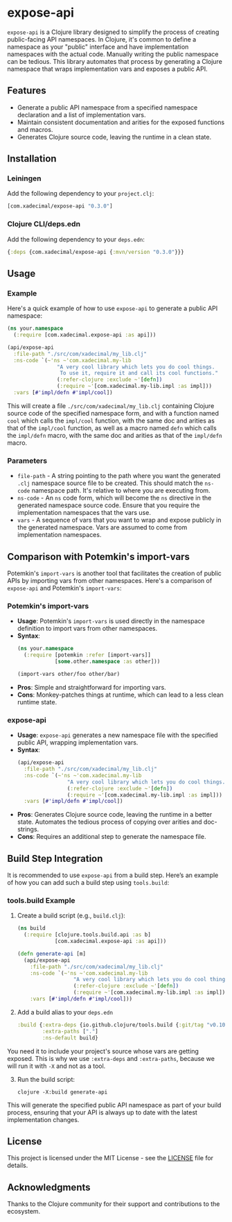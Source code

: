 # expose-api

`expose-api` is a Clojure library designed to simplify the process of creating public-facing API namespaces. In Clojure, it's common to define a namespace as your "public" interface and have implementation namespaces with the actual code. Manually writing the public namespace can be tedious. This library automates that process by generating a Clojure namespace that wraps implementation vars and exposes a public API.

## Features

- Generate a public API namespace from a specified namespace declaration and a list of implementation vars.
- Maintain consistent documentation and arities for the exposed functions and macros.
- Generates Clojure source code, leaving the runtime in a clean state.

## Installation

### Leiningen

Add the following dependency to your `project.clj`:

```clojure
[com.xadecimal/expose-api "0.3.0"]
```

### Clojure CLI/deps.edn

Add the following dependency to your `deps.edn`:

```clojure
{:deps {com.xadecimal/expose-api {:mvn/version "0.3.0"}}}
```

## Usage

### Example

Here's a quick example of how to use `expose-api` to generate a public API namespace:

```clojure
(ns your.namespace
  (:require [com.xadecimal.expose-api :as api]))

(api/expose-api
  :file-path "./src/com/xadecimal/my_lib.clj"
  :ns-code `(~'ns ~'com.xadecimal.my-lib
                "A very cool library which lets you do cool things.
                 To use it, require it and call its cool functions."
                (:refer-clojure :exclude ~'[defn])
                (:require ~'[com.xadecimal.my-lib.impl :as impl]))
  :vars [#'impl/defn #'impl/cool])
```

This will create a file `./src/com/xadecimal/my_lib.clj` containing Clojure source code of the specified namespace form, and with a function named `cool` which calls the `impl/cool` function, with the same doc and arities as that of the `impl/cool` function, as well as a macro named `defn` which calls the `impl/defn` macro, with the same doc and arities as that of the `impl/defn` macro.

### Parameters

- `file-path` - A string pointing to the path where you want the generated `.clj` namespace source file to be created. This should match the `ns-code` namespace path. It's relative to where you are executing from.
- `ns-code` - An `ns` code form, which will become the `ns` directive in the generated namespace source code. Ensure that you require the implementation namespaces that the vars use.
- `vars` - A sequence of vars that you want to wrap and expose publicly in the generated namespace. Vars are assumed to come from implementation namespaces.

## Comparison with Potemkin's import-vars

Potemkin's `import-vars` is another tool that facilitates the creation of public APIs by importing vars from other namespaces. Here's a comparison of `expose-api` and Potemkin's `import-vars`:

### Potemkin's import-vars

- **Usage**: Potemkin's `import-vars` is used directly in the namespace definition to import vars from other namespaces.
- **Syntax**:
  ```clojure
  (ns your.namespace
    (:require [potemkin :refer [import-vars]]
              [some.other.namespace :as other]))

  (import-vars other/foo other/bar)
  ```
- **Pros**: Simple and straightforward for importing vars.
- **Cons**: Monkey-patches things at runtime, which can lead to a less clean runtime state.

### expose-api

- **Usage**: `expose-api` generates a new namespace file with the specified public API, wrapping implementation vars.
- **Syntax**:
  ```clojure
  (api/expose-api
    :file-path "./src/com/xadecimal/my_lib.clj"
    :ns-code `(~'ns ~'com.xadecimal.my-lib
                  "A very cool library which lets you do cool things."
                  (:refer-clojure :exclude ~'[defn])
                  (:require ~'[com.xadecimal.my-lib.impl :as impl]))
    :vars [#'impl/defn #'impl/cool])
  ```
- **Pros**: Generates Clojure source code, leaving the runtime in a better state. Automates the tedious process of copying over arities and doc-strings.
- **Cons**: Requires an additional step to generate the namespace file.

## Build Step Integration

It is recommended to use `expose-api` from a build step. Here’s an example of how you can add such a build step using `tools.build`:

### tools.build Example

1. Create a build script (e.g., `build.clj`):

    ```clojure
    (ns build
      (:require [clojure.tools.build.api :as b]
                [com.xadecimal.expose-api :as api]))

    (defn generate-api [m]
      (api/expose-api
        :file-path "./src/com/xadecimal/my_lib.clj"
        :ns-code `(~'ns ~'com.xadecimal.my-lib
                      "A very cool library which lets you do cool things."
                      (:refer-clojure :exclude ~'[defn])
                      (:require ~'[com.xadecimal.my-lib.impl :as impl]))
        :vars [#'impl/defn #'impl/cool]))
    ```

2. Add a build alias to your `deps.edn`

    ```clojure
    :build {:extra-deps {io.github.clojure/tools.build {:git/tag "v0.10.4" :git/sha "31388ff"}}
            :extra-paths ["."]
            :ns-default build}
    ```

You need it to include your project's source whose vars are getting exposed. This is why we use `:extra-deps` and `:extra-paths`, because we will run it with `-X` and not as a tool.

3. Run the build script:

    ```shell
    clojure -X:build generate-api
    ```

This will generate the specified public API namespace as part of your build process, ensuring that your API is always up to date with the latest implementation changes.

## License

This project is licensed under the MIT License - see the [LICENSE](LICENSE) file for details.

## Acknowledgments

Thanks to the Clojure community for their support and contributions to the ecosystem.
